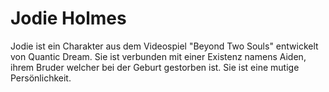 # Jodie Holmes
Jodie ist ein Charakter aus dem Videospiel "Beyond Two Souls" entwickelt von Quantic Dream. Sie ist verbunden mit einer Existenz namens Aiden, ihrem Bruder welcher bei der Geburt gestorben ist. Sie ist eine mutige Persönlichkeit.
